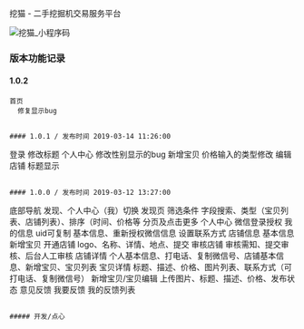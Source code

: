 
挖猫 - 二手挖掘机交易服务平台

![挖猫_小程序码](http://img.6h5.cn/DiggerMall/logo/gh_02bb0ff2d0a5_258.jpg)

### 版本功能记录


#### 1.0.2
```
首页
  修复显示bug


#### 1.0.1 / 发布时间 2019-03-14 11:26:00
```
登录
  修改标题
个人中心
  修改性别显示的bug
新增宝贝
  价格输入的类型修改
编辑店铺
  标题显示
```

#### 1.0.0 / 发布时间 2019-03-12 13:27:00
```
底部导航
  发现、个人中心（我）切换
发现页
  筛选条件
    字段搜索、类型（宝贝列表、店铺列表）、排序（时间、价格等
  分页及点击更多
个人中心
  微信登录授权
  我的信息
    uid可复制
    基本信息、重新授权微信信息
    设置联系方式
  店铺信息
    基本信息
    新增宝贝
开通店铺
  logo、名称、详情、地点、提交
审核店铺
  审核需知、提交审核、后台人工审核
店铺详情
  个人基本信息、打电话、复制微信号、店铺基本信息、新增宝贝、宝贝列表
宝贝详情
  标题、描述、价格、图片列表、联系方式（可打电话、复制微信号）
新增宝贝/宝贝编辑
  上传图片、标题、描述、价格、发布状态
意见反馈
  我要反馈
  我的反馈列表
``` 

##### 开发/点心
